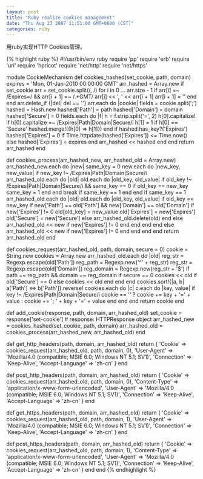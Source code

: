 ```yaml
---
layout: post
title: "Ruby realize cookies management"
date: "Thu Aug 23 2007 11:51:00 GMT+0800 (CST)"
categories: ruby
---
```


用ruby实现HTTP Cookies管理。

{% highlight ruby %}
#!/usr/bin/env ruby
require 'pp'
require 'erb'
require 'uri'
require 'hpricot'
require 'net/http'
require 'net/https'

module CookieMechanism
  def cookies_hashed(set_cookie, path, domain)
    expires = 'Mon, 01-Jan-2010 00:00:00 GMT'
    arr_hashed = Array.new
    if set_cookie
      arr = set_cookie.split(/, /)
      for i in 0 ... arr.size - 1
        if arr[i] =~ /Expires=/ && arr[i + 1] =~ /.*GMT/
          arr[i] << ', ' << arr[i + 1]
          arr[i + 1] = ''
        end
      end
      arr.delete_if {|del| del == ''}
      arr.each do |cookie|
        fields = cookie.split(';')
        hashed = Hash.new
        hashed['Path'] = path
        hashed['Domain'] = domain
        hashed['Secure'] = 0
        fields.each do |f|
          h = f.strip.split('=', 2)
          h[0].capitalize! if h[0].capitalize =~ /Expires|Path|Domain|Secure/i
          h[1] = 1 if h[0] == 'Secure'
          hashed.merge!({h[0] => h[1]})
        end
        if hashed.has_key?('Expires')
          hashed['Expires'] = 0 if Time.httpdate(hashed['Expires']) <= Time.now()
        else
          hashed['Expires'] = expires
        end
        arr_hashed << hashed
      end
    end
    return arr_hashed
  end

  def cookies_process(arr_hashed_new, arr_hashed_old = Array.new)
    arr_hashed_new.each do |new|
      same_key = 0
      new.each do |new_key, new_value|
        if new_key !~ /Expires|Path|Domain|Secure/i
          arr_hashed_old.each do |old|
            old.each do |old_key, old_value|
              if old_key !~ /Expires|Path|Domain|Secure/i && same_key == 0
                if old_key == new_key
                  same_key = 1
                end
              end
              break if same_key == 1
            end
          end
          if same_key == 1
            arr_hashed_old.each do |old|
              old.each do |old_key, old_value|
                if old_key == new_key
                  if new['Path'] == old['Path'] && new['Domain'] == old['Domain']
                    if new['Expires'] != 0
                      old[old_key] = new_value
                      old['Expires'] = new['Expires']
                      old['Secure'] = new['Secure']
                    else
                      arr_hashed_old.delete(old)
                    end
                  else
                    arr_hashed_old << new if new['Expires'] != 0
                  end
                end
              end
            end
          else
            arr_hashed_old << new if new['Expires'] != 0
          end
        end
      end
    end
    return arr_hashed_old
  end

  def cookies_request(arr_hashed_old, path, domain, secure = 0)
    cookie = String.new
    cookies = Array.new
    arr_hashed_old.each do |old|
      reg_str = Regexp.escape(old['Path'])
      reg_path = Regexp.new('^' + reg_str)
      reg_str = Regexp.escape(old['Domain'])
      reg_domain = Regexp.new(reg_str + '$')
      if path =~ reg_path && domain =~ reg_domain
        if secure == 0
          cookies << old if old['Secure'] == 0
        else
          cookies << old
        end
      end
    end
    cookies.sort!{|a, b| a['Path'] <=> b['Path']}.reverse!
    cookies.each do |c|
      c.each do |key, value|
        if key !~ /Expires|Path|Domain|Secure/i
          cookie == '' ? cookie += key + '=' + value : cookie += '; ' + key + '=' + value
        end
      end
    end
    return cookie
  end

  def add_cookie(response, path, domain, arr_hashed_old)
    set_cookie = response['set-cookie']
    # response: HTTPResponse object
    arr_hashed_new = cookies_hashed(set_cookie, path, domain)
    arr_hashed_old = cookies_process(arr_hashed_new, arr_hashed_old)
  end

  def get_http_headers(path, domain, arr_hashed_old)
    return {
     'Cookie' => cookies_request(arr_hashed_old, path, domain, 0),
     'User-Agent' => 'Mozilla/4.0 (compatible; MSIE 6.0; Windows NT 5.1; SV1)',
     'Connection' => 'Keep-Alive',
     'Accept-Language' => 'zh-cn'
    }
  end

  def post_http_headers(path, domain, arr_hashed_old)
    return {
     'Cookie' => cookies_request(arr_hashed_old, path, domain, 0),
     'Content-Type' => 'application/x-www-form-urlencoded',
     'User-Agent' => 'Mozilla/4.0 (compatible; MSIE 6.0; Windows NT 5.1; SV1)',
     'Connection' => 'Keep-Alive',
     'Accept-Language' => 'zh-cn'
    }
  end

  def get_https_headers(path, domain, arr_hashed_old)
    return {
     'Cookie' => cookies_request(arr_hashed_old, path, domain, 1),
     'User-Agent' => 'Mozilla/4.0 (compatible; MSIE 6.0; Windows NT 5.1; SV1)',
     'Connection' => 'Keep-Alive',
     'Accept-Language' => 'zh-cn'
    }
  end

  def post_https_headers(path, domain, arr_hashed_old)
    return {
     'Cookie' => cookies_request(arr_hashed_old, path, domain, 1),
     'Content-Type' => 'application/x-www-form-urlencoded',
     'User-Agent' => 'Mozilla/4.0 (compatible; MSIE 6.0; Windows NT 5.1; SV1)',
     'Connection' => 'Keep-Alive',
     'Accept-Language' => 'zh-cn'
    }
  end
end
{% endhighlight %}
